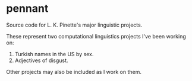 pennant
=======

Source code for L. K. Pinette's major linguistic projects.

These represent two computational linguistics projects I've been working on: 
1. Turkish names in the US by sex.
2. Adjectives of disgust.

Other projects may also be included as I work on them.
